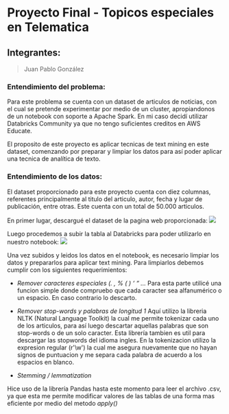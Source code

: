 # Proyecto Final - Topicos especiales en Telematica

## Integrantes: 
> Juan Pablo González

### Entendimiento del problema:

Para este problema se cuenta con un dataset de articulos de noticias, con el cual se pretende experimentar por medio de un cluster, apropiandonos de un notebook con soporte a Apache Spark. En mi caso decidí utilizar Databricks Community ya que no tengo suficientes creditos en AWS Educate.

El proposito de este proyecto es aplicar tecnicas de text mining en este dataset, comenzando por preparar y limpiar los datos para así poder aplicar una tecnica de analítica de texto.

### Entendimiento de los datos: 

El dataset proporcionado para este proyecto cuenta con diez columnas, referentes principalmente al titulo del articulo, autor, fecha y lugar de publicación, entre otras. Este cuenta con un total de 50.000 articulos.

En primer lugar, descargué el dataset de la pagina web proporcionada: 
![](https://i.ibb.co/w7dhmjr/s1.png)

Luego procedemos a subir la tabla al Databricks para poder utilizarlo en nuestro notebook: 
![](https://i.ibb.co/VLcs0Wy/s2.png)

Una vez subidos y leidos los datos en el notebook, es necesario limpiar los datos y prepararlos para aplicar text mining. Para limpiarlos debemos cumplir con los siguientes requerimientos:

- *Remover caracteres especiales (. , % ( ) ‘ “ …*
 Para esta parte utilicé una funcion simple donde compruebo que cada caracter sea alfanumérico o un espacio. En caso contrario lo descarto.

- *Remover stop-words y palabras de longitud 1*
Aquí utilizo la libreria NLTK (Natural Language Toolkit) la cual me permite tokenizar cada uno de los articulos, para así luego descartar aquellas palabras que son stop-words o de un solo caracter. Esta librería tambien es util para descargar las stopwords del idioma ingles.
En la tokenizacion utilizo la expresion regular (r'\w') la cual me asegura nuevamente que no hayan signos de puntuacion y me separa cada palabra de acuerdo a los espacios en blanco.

- *Stemming / lemmatization*

Hice uso de la librería Pandas hasta este momento para leer el archivo .csv, ya que esta me permite modificar valores de las tablas de una forma mas eficiente por medio del metodo _apply()_
